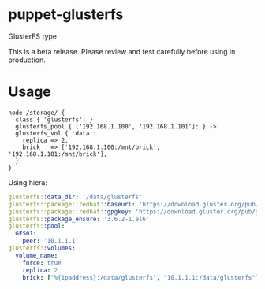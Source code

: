 puppet-glusterfs
================

GlusterFS type

This is a beta release. Please review and test carefully before using in production.

Usage
=====
```puppet
node /storage/ {
  class { 'glusterfs': }
  glusterfs_pool { ['192.168.1.100', '192.168.1.101']: } ->
  glusterfs_vol { 'data':
    replica => 2,
    brick   => ['192.168.1.100:/mnt/brick', '192.168.1.101:/mnt/brick'],
  }
}
```

Using hiera:
```yaml
glusterfs::data_dir: '/data/glusterfs'
glusterfs::package::redhat::baseurl: 'https://download.gluster.org/pub/gluster/glusterfs/3.6/3.6.2/EPEL.repo/epel-6/x86_64/'
glusterfs::package::redhat::gpgkey: 'https://download.gluster.org/pub/gluster/glusterfs/3.6/3.6.2/EPEL.repo/pub.key'
glusterfs::package_ensure: '3.6.2-1.el6'
glusterfs::pool:
  GFS01:
    peer: '10.1.1.1'
glusterfs::volumes:
  volume_name:
    force: true
    replica: 2
    brick: ["%{ipaddress}:/data/glusterfs", "10.1.1.1:/data/glusterfs"]
```
